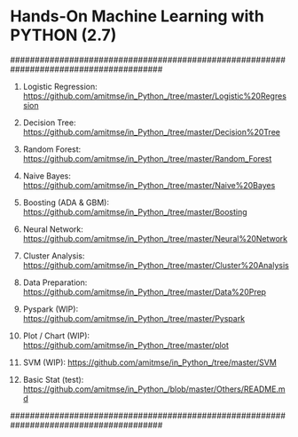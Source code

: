 # Hands-On Machine Learning with PYTHON (2.7)

#######################################################################################

01. Logistic Regression: https://github.com/amitmse/in_Python_/tree/master/Logistic%20Regression

02. Decision Tree: https://github.com/amitmse/in_Python_/tree/master/Decision%20Tree

03. Random Forest: https://github.com/amitmse/in_Python_/tree/master/Random_Forest

04. Naive Bayes: https://github.com/amitmse/in_Python_/tree/master/Naive%20Bayes

05. Boosting (ADA & GBM): https://github.com/amitmse/in_Python_/tree/master/Boosting

06. Neural Network: https://github.com/amitmse/in_Python_/tree/master/Neural%20Network

07. Cluster Analysis: https://github.com/amitmse/in_Python_/tree/master/Cluster%20Analysis

08. Data Preparation: https://github.com/amitmse/in_Python_/tree/master/Data%20Prep

09. Pyspark (WIP): https://github.com/amitmse/in_Python_/tree/master/Pyspark
    
10. Plot / Chart (WIP): https://github.com/amitmse/in_Python_/tree/master/plot

11. SVM (WIP): https://github.com/amitmse/in_Python_/tree/master/SVM

12. Basic Stat (test): https://github.com/amitmse/in_Python_/blob/master/Others/README.md

#######################################################################################
